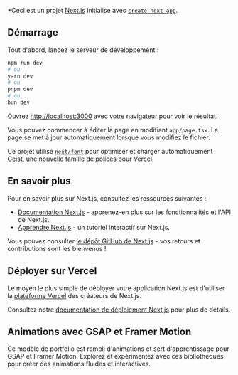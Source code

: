 *Ceci est un projet [Next.js](https://nextjs.org) initialisé avec [`create-next-app`](https://nextjs.org/docs/app/api-reference/cli/create-next-app).

## Démarrage

Tout d'abord, lancez le serveur de développement :

```bash
npm run dev
# ou
yarn dev
# ou
pnpm dev
# ou
bun dev
```

Ouvrez [http://localhost:3000](http://localhost:3000) avec votre navigateur pour voir le résultat.

Vous pouvez commencer à éditer la page en modifiant `app/page.tsx`. La page se met à jour automatiquement lorsque vous modifiez le fichier.

Ce projet utilise [`next/font`](https://nextjs.org/docs/app/building-your-application/optimizing/fonts) pour optimiser et charger automatiquement [Geist](https://vercel.com/font), une nouvelle famille de polices pour Vercel.

## En savoir plus

Pour en savoir plus sur Next.js, consultez les ressources suivantes :

- [Documentation Next.js](https://nextjs.org/docs) - apprenez-en plus sur les fonctionnalités et l'API de Next.js.
- [Apprendre Next.js](https://nextjs.org/learn) - un tutoriel interactif sur Next.js.

Vous pouvez consulter [le dépôt GitHub de Next.js](https://github.com/vercel/next.js) - vos retours et contributions sont les bienvenus !

## Déployer sur Vercel

Le moyen le plus simple de déployer votre application Next.js est d'utiliser la [plateforme Vercel](https://vercel.com/new?utm_medium=default-template&filter=next.js&utm_source=create-next-app&utm_campaign=create-next-app-readme) des créateurs de Next.js.

Consultez notre [documentation de déploiement Next.js](https://nextjs.org/docs/app/building-your-application/deploying) pour plus de détails.

## Animations avec GSAP et Framer Motion

Ce modèle de portfolio est rempli d'animations et sert d'apprentissage pour GSAP et Framer Motion. Explorez et expérimentez avec ces bibliothèques pour créer des animations fluides et interactives.
